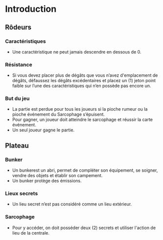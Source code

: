 # Introduction
## Rôdeurs
### Caractéristiques 
- Une caractéristique ne peut jamais descendre en dessous de 0.
### Résistance
- Si vous devez placer plus de dégâts que vous n’avez d'emplacement de dégâts, défaussez les dégâts excédentaires et placez un (1) jeton point faible sur l’une des caractéristiques qui n’en possède pas encore un.
### But du jeu
- La partie est perdue pour tous les joueurs si la pioche rumeur ou la pioche événement du Sarcophage s’épuisent.
- Pour gagner, un joueur doit atteindre le sarcophage et réussir la carte événement.
- Un seul joueur gagne le partie.
## Plateau
### Bunker
- Un bunkerest un abri, permet de compléter son équipement, se soigner, vendre des objets et établir son campement.
- Un bunker protège des émissions.
### Lieux secrets
- Un lieu secret n’est pas considéré comme un lieu extérieur.
### Sarcophage
- Pour y accéder, on doit posséder deux (2) secrets et utiliser l'action de lieu de la centrale.
